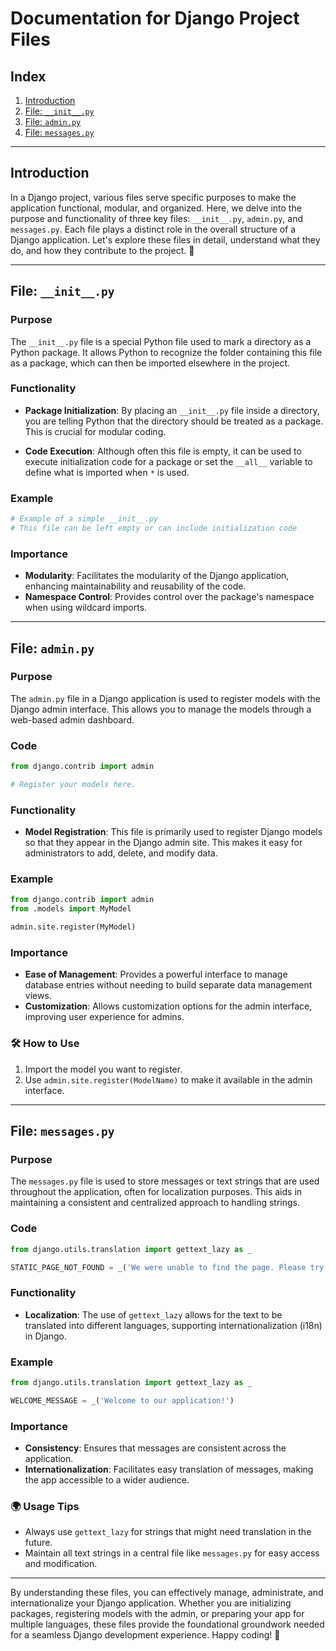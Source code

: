 # Documentation for Django Project Files

## Index
1. [Introduction](#introduction)
2. [File: `__init__.py`](#file-initpy)
3. [File: `admin.py`](#file-adminpy)
4. [File: `messages.py`](#file-messagespy)

---

## Introduction

In a Django project, various files serve specific purposes to make the application functional, modular, and organized. Here, we delve into the purpose and functionality of three key files: `__init__.py`, `admin.py`, and `messages.py`. Each file plays a distinct role in the overall structure of a Django application. Let's explore these files in detail, understand what they do, and how they contribute to the project. 🎉

---

## File: `__init__.py`

### Purpose

The `__init__.py` file is a special Python file used to mark a directory as a Python package. It allows Python to recognize the folder containing this file as a package, which can then be imported elsewhere in the project.

### Functionality

- **Package Initialization**: By placing an `__init__.py` file inside a directory, you are telling Python that the directory should be treated as a package. This is crucial for modular coding.
  
- **Code Execution**: Although often this file is empty, it can be used to execute initialization code for a package or set the `__all__` variable to define what is imported when `*` is used.

### Example

```python
# Example of a simple __init__.py
# This file can be left empty or can include initialization code
```

### Importance

- **Modularity**: Facilitates the modularity of the Django application, enhancing maintainability and reusability of the code.
- **Namespace Control**: Provides control over the package's namespace when using wildcard imports.

---

## File: `admin.py`

### Purpose

The `admin.py` file in a Django application is used to register models with the Django admin interface. This allows you to manage the models through a web-based admin dashboard.

### Code

```python
from django.contrib import admin

# Register your models here.
```

### Functionality

- **Model Registration**: This file is primarily used to register Django models so that they appear in the Django admin site. This makes it easy for administrators to add, delete, and modify data.

### Example

```python
from django.contrib import admin
from .models import MyModel

admin.site.register(MyModel)
```

### Importance

- **Ease of Management**: Provides a powerful interface to manage database entries without needing to build separate data management views.
- **Customization**: Allows customization options for the admin interface, improving user experience for admins.

### 🛠️ How to Use

1. Import the model you want to register.
2. Use `admin.site.register(ModelName)` to make it available in the admin interface.

---

## File: `messages.py`

### Purpose

The `messages.py` file is used to store messages or text strings that are used throughout the application, often for localization purposes. This aids in maintaining a consistent and centralized approach to handling strings.

### Code

```python
from django.utils.translation import gettext_lazy as _

STATIC_PAGE_NOT_FOUND = _('We were unable to find the page. Please try agian.')
```

### Functionality

- **Localization**: The use of `gettext_lazy` allows for the text to be translated into different languages, supporting internationalization (i18n) in Django.

### Example

```python
from django.utils.translation import gettext_lazy as _

WELCOME_MESSAGE = _('Welcome to our application!')
```

### Importance

- **Consistency**: Ensures that messages are consistent across the application.
- **Internationalization**: Facilitates easy translation of messages, making the app accessible to a wider audience.

### 🌍 Usage Tips

- Always use `gettext_lazy` for strings that might need translation in the future.
- Maintain all text strings in a central file like `messages.py` for easy access and modification.

---

By understanding these files, you can effectively manage, administrate, and internationalize your Django application. Whether you are initializing packages, registering models with the admin, or preparing your app for multiple languages, these files provide the foundational groundwork needed for a seamless Django development experience. Happy coding! 🚀